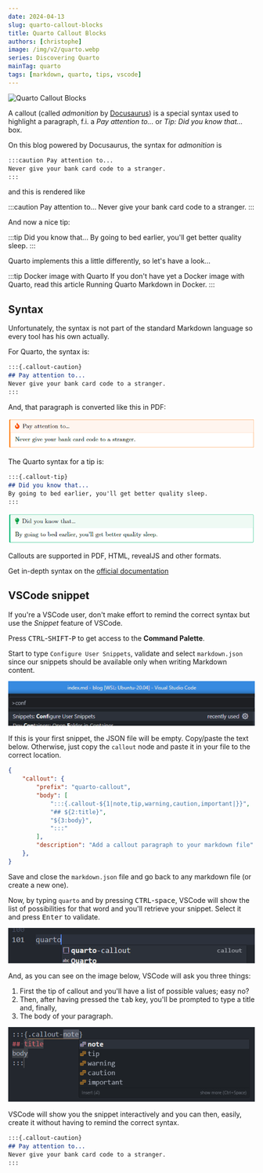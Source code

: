 ```yaml
---
date: 2024-04-13
slug: quarto-callout-blocks
title: Quarto Callout Blocks
authors: [christophe]
image: /img/v2/quarto.webp
series: Discovering Quarto
mainTag: quarto
tags: [markdown, quarto, tips, vscode]
---
```

![Quarto Callout Blocks](/img/v2/quarto.webp)

A callout (called *admonition* by [Docusaurus](https://docusaurus.io/docs/markdown-features/admonitions)) is a special syntax used to highlight a paragraph, f.i. a *Pay attention to...* or *Tip: Did you know that...* box.

On this blog powered by Docusaurus, the syntax for *admonition* is

```markdown
:::caution Pay attention to...
Never give your bank card code to a stranger.
:::
```

and this is rendered like

:::caution Pay attention to...
Never give your bank card code to a stranger.
:::

And now a nice tip:

:::tip Did you know that...
By going to bed earlier, you'll get better quality sleep.
:::

Quarto implements this a little differently, so let's have a look...

<!-- truncate -->

:::tip Docker image with Quarto
If you don't have yet a Docker image with Quarto, read this article <Link to="/blog/docker-quarto">Running Quarto Markdown in Docker</Link>.
:::

## Syntax

Unfortunately, the syntax is not part of the standard Markdown language so every tool has his own actually.

For Quarto, the syntax is:

```markdown
:::{.callout-caution}
## Pay attention to...
Never give your bank card code to a stranger.
:::
```

And, that paragraph is converted like this in PDF:

![Callout Caution in PDF](./images/caution-pdf.png)

The Quarto syntax for a tip is:

```markdown
:::{.callout-tip}
## Did you know that...
By going to bed earlier, you'll get better quality sleep.
:::
```

![Callout Tip in PDF](./images/tip-pdf.png)

Callouts are supported in PDF, HTML, revealJS and other formats.

Get in-depth syntax on the [official documentation](https://quarto.org/docs/authoring/callouts.html)

## VSCode snippet

If you're a VSCode user, don't make effort to remind the correct syntax but use the *Snippet* feature of VSCode.

Press <kbd>CTRL</kbd>-<kbd>SHIFT</kbd>-<kbd>P</kbd> to get access to the **Command Palette**.

Start to type `Configure User Snippets`, validate and select `markdown.json` since our snippets should be available only when writing Markdown content.

![Creating a snippet](./images/create-snippets.png)

If this is your first snippet, the JSON file will be empty. Copy/paste the text below. Otherwise, just copy the `callout` node and paste it in your file to the correct location.

<Snippet filename="markdown.json">

```json
{
    "callout": {
        "prefix": "quarto-callout",
        "body": [
            ":::{.callout-${1|note,tip,warning,caution,important|}}",
            "## ${2:title}",
            "${3:body}",
            ":::"
        ],
        "description": "Add a callout paragraph to your markdown file"
    },
}
```

</Snippet>

Save and close the `markdown.json` file and go back to any markdown file (or create a new one).

Now, by typing `quarto` and by pressing <kbd>CTRL</kbd>-<kbd>space</kbd>, VSCode will show the list of possibilities for that word and you'll retrieve your snippet. Select it and press <kbd>Enter</kbd> to validate.

![Call the snippet](./images/call-snippets.png)

And, as you can see on the image below, VSCode will ask you three things:

1. First the tip of callout and you'll have a list of possible values; easy no?
2. Then, after having pressed the <kbd>tab</kbd> key, you'll be prompted to type a title and, finally,
3. The body of your paragraph.

![Using the snippet](./images/using-snippet.png)

VSCode will show you the snippet interactively and you can then, easily, create it without having to remind the correct syntax.

```markdown
:::{.callout-caution}
## Pay attention to...
Never give your bank card code to a stranger.
:::
```
